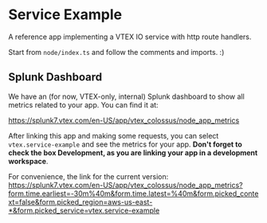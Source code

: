 # Service Example

A reference app implementing a VTEX IO service with http route handlers.

Start from `node/index.ts` and follow the comments and imports. :)

## Splunk Dashboard

We have an (for now, VTEX-only, internal) Splunk dashboard to show all metrics related to your app. You can find it at:

https://splunk7.vtex.com/en-US/app/vtex_colossus/node_app_metrics

After linking this app and making some requests, you can select `vtex.service-example` and see the metrics for your app. **Don't forget to check the box Development, as you are linking your app in a development workspace**.

For convenience, the link for the current version: https://splunk7.vtex.com/en-US/app/vtex_colossus/node_app_metrics?form.time.earliest=-30m%40m&form.time.latest=%40m&form.picked_context=false&form.picked_region=aws-us-east-*&form.picked_service=vtex.service-example
